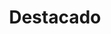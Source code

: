 ---
widget: blank
headless: true
weight: 2
active: true

title: "Destacado"

design:
  spacing:
    padding: ["20px", "0", "20px", "0"]
  columns: '1'
  background:
      image: 'divider.svg'
      image_darken: 0
      image_size: contain
      image_position: center
      image_parallax: true	  
---